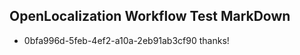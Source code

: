 ## OpenLocalization Workflow Test MarkDown
* 0bfa996d-5feb-4ef2-a10a-2eb91ab3cf90 thanks!

<!--HONumber=Jul16_HO3-->


